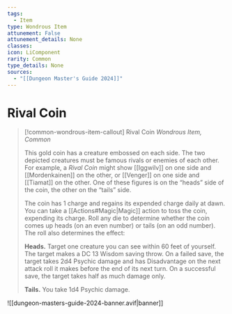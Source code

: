 ```yaml
---
tags:
  - Item
type: Wondrous Item
attunement: False
attunement_details: None
classes:
icon: LiComponent
rarity: Common
type_details: None
sources: 
  - "[[Dungeon Master's Guide 2024]]"
---
```

# Rival Coin
>[!common-wondrous-item-callout] Rival Coin
>_Wondrous Item, Common_
>
>This gold coin has a creature embossed on each side. The two depicted creatures must be famous rivals or enemies of each other. For example, a _Rival Coin_ might show [[Iggwilv]] on one side and [[Mordenkainen]] on the other, or [[Venger]] on one side and [[Tiamat]] on the other. One of these figures is on the “heads” side of the coin, the other on the “tails” side.
>
>The coin has 1 charge and regains its expended charge daily at dawn. You can take a [[Actions#Magic\|Magic]] action to toss the coin, expending its charge. Roll any die to determine whether the coin comes up heads (on an even number) or tails (on an odd number). The roll also determines the effect:
>
>**Heads.** Target one creature you can see within 60 feet of yourself. The target makes a DC 13 Wisdom saving throw. On a failed save, the target takes 2d4 Psychic damage and has Disadvantage on the next attack roll it makes before the end of its next turn. On a successful save, the target takes half as much damage only.
>
>**Tails.** You take 1d4 Psychic damage.
>


![[dungeon-masters-guide-2024-banner.avif|banner]]